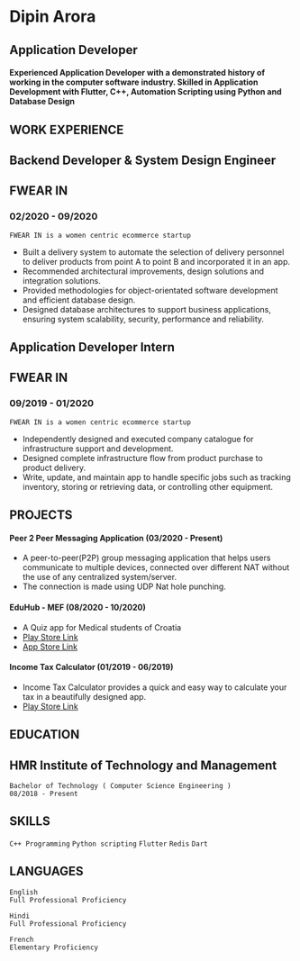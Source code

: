 # Dipin Arora

## Application Developer


#### Experienced Application Developer with a demonstrated history of working in the computer software industry. Skilled in Application Development with Flutter, C++, Automation Scripting using Python and Database Design

## WORK EXPERIENCE

## Backend Developer & System Design Engineer

## FWEAR IN

### 02/2020 - 09/2020

```
FWEAR IN is a women centric ecommerce startup
```
- Built a delivery system to automate the selection of delivery personnel to deliver products from point A to point B and incorporated it in an app.
- Recommended architectural improvements, design solutions and integration solutions.
- Provided methodologies for object-orientated software development and efficient database design.
- Designed database architectures to support business applications, ensuring system scalability, security, performance and reliability.

## Application Developer Intern

## FWEAR IN

### 09/2019 - 01/2020

```
FWEAR IN is a women centric ecommerce startup
```

- Independently designed and executed company catalogue for infrastructure support and development.
- Designed complete infrastructure flow from product purchase to product delivery.
- Write, update, and maintain app to handle specific jobs such as tracking inventory, storing or retrieving data, or controlling other equipment.

## PROJECTS

#### Peer 2 Peer Messaging Application (03/2020 - Present)
- A peer-to-peer(P2P) group messaging application that helps users communicate to multiple devices, connected over different NAT without the use of any centralized system/server.
- The connection is made using UDP Nat hole punching.

#### EduHub - MEF (08/2020 - 10/2020)
- A Quiz app for Medical students of Croatia
- [Play Store Link](https://play.google.com/store/apps/details?id=com.dominikbat.mef_baze)
- [App Store Link](https://apps.apple.com/us/app/eduhub-mef/id1534931761)

#### Income Tax Calculator (01/2019 - 06/2019)
- Income Tax Calculator provides a quick and easy way to calculate your tax in a beautifully designed app.
- [Play Store Link](https://play.google.com/store/apps/details?id=dipinarora9.IncomeTaxCalculator)

## EDUCATION

## HMR Institute of Technology and Management

```
Bachelor of Technology ( Computer Science Engineering )
08/2018 - Present 
```
## SKILLS

`C++ Programming` `Python scripting` `Flutter` `Redis` `Dart`

## LANGUAGES

```
English
Full Professional Proficiency
```
```
Hindi
Full Professional Proficiency
```
```
French
Elementary Proficiency
```

